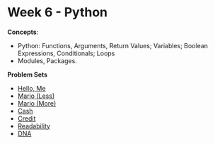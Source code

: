 # Week 6 - Python

**Concepts**:
- Python: Functions, Arguments, Return Values; Variables; Boolean Expressions, Conditionals; Loops
- Modules, Packages.

**Problem Sets**

- [Hello, Me]()
- [Mario (Less)]()
- [Mario (More)]()
- [Cash]()
- [Credit]()
- [Readability]()
- [DNA]()
